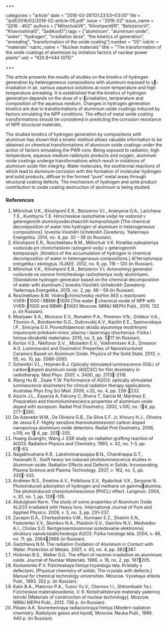 +++

categories = "article"
date = "2016-03-28T01:23:53+03:00"
file = "/pdf/2016/02/2016-02-article-05.pdf"
issue = "2016-02"
issue_name = "2016 - #02"
authors = ["MilinchukVK", "KlinshpontER", "BelozerovVI", "KhavroshinaIS", "SadikovEI"]
tags = ["aluminium", "aluminium oxide", "water", "hydrogen", "irradiation dose", "the kinetics of generation", "annealing", "transformation of the oxide coating"]
number = "05"
rubric = "materials"
rubric_name = "Nuclear materials"
title = "The transformation of the oxide coatings of aluminium by imitation factors of nuclear power plants"
udc = "620.9+544 (075)"


+++

The article presents the results of studies on the kinetics of hydrogen generation by heterogeneous compositions with aluminum exposed to γ-irradiation in air, various aqueous solutions at room temperature and high temperature annealing.
It is established that the kinetics of hydrogen generation depends on the dose of γ-irradiation, temperature and composition of the aqueous medium. 
Changes in
hydrogen generation kinetics are due to transformations of aluminium oxide
coatings induced by factors simulating the NPP conditions. 
The effect of metal oxide coating transformations should be considered in predicting the corrosion resistance of NPP structural materials.

The studied kinetics of hydrogen generation by compositions with aluminum has shown that a kinetic method allows valuable information to be obtained on chemical transformations of aluminum oxide coatings under the action of factors simulating the PWR core. 
Being exposed to radiation, high temperature, aqueous medium radiolysis products and oxygen, aluminum oxide coatings undergo transformations which result in violations of aluminum oxide film integrity. 
Water molecules, the exothermal reactions of which lead to aluminum corrosion with the formation of molecular hydrogen and solid products, diffuse to the formed “pure” metal areas through structural coating defects. 
The mechanism of hydrogen and solid product contribution to oxide coating destruction of aluminum is being studied.

### References

1. Milinchuk V.K., Klinshpont E.R., Belozerov V.I., Ananyeva O.A., Laricheva T.E., Kunitsyna T.E. Himicheskoe raslozhenie vodyi na vodorod v geterogennih aluminiysoderzhaschih kompozitsiyah [The chemical decomposition of water into hydrogen of aluminum in heterogeneous compositions]. Izvestia Visshikh Uchebnikh Zavedeniy. Yadernaya Energetika. 2014, no. 4, pp. 32 – 38 (in Russian).
2. Klinshpont E.R., Roschektaev B.M., Milinchuk V.K. Kinetika nakopleniya vodoroda pri chimicheskom razlogenii vodyi v geterogennih kompoziayh. [Kinetics of the accumulation of hydrogen in chemical decomposition of water in heterogeneous compositions.] Al’ternativnaya entrgetika i ekologiya. ISJAEE. 2012, no. 9, pp. 116 – 120 (in Russian).
3. Milinchuk V.K., Klinshpont E.R., Belozerov V.I. Avtonomnyj generator vodoroda na osnove himicheskogo razlozheniya vody aluminiyem. [Standalone hydrogen generator based on the chemical decomposition of water with aluminum.] Izvestia Visshikh Uchebnikh Zavedeniy. Yadernaya Energetika. 2015, no. 2, pp. 49 – 59 (in Russian).
4. Roschektaev B.M. Vodnochimicheskiy rezhim AES s reactorami VVER-1000 i RBMK-1000 [The water  chemical mode of NPP with VVER-1000 and RBMK-1000] Moscow. NRNU MEPhI Publ., 2010. 132 p. (in Russian).
5. Maslyaev S.A., Morozov E.V., Romahin P.A., Pimenov V.N., Gribkov V.A., Tihonov A., Bondarenko G.G., Dubrovskij A.V., Kazilin E.E., Sasinovskaya I.P., Sinicyna O.V. Povrezhdaemost oksida alyuminiya moshhnymi impulsnymi potokami ionov, plazmy i lazernogo izlucheniya. Fizika i himiya obrabotki materialov. 2015, no, 3, pp. 517 (in Russian).
6. Kortov V.S., Nikiforov S.V. , Moiseikin E.V., Vokhmintsev A.S., Simanov A.G. Luminescent and Dosimetric Properties of Nanostructured Ceramics Based on Aluminum Oxide. Physics of the Solid State. 2013, v. 55, no. 10, pp. 2088–2093.
7. Schembri V.L., Heijmen B.J. Optically stimulated luminescence (OSL) of carbondoped aluminum oxide (Al<cup>2</cup>O<cup>3</cup>C) for film dosimetry in radiotherapy. Med Phys. 2007, v. 34(6), pp. 2113-2118.
8. Wang Hu Bi , Zeale Y.W. Performance of Al<cup>2</cup>O<cup>3</cup>: optically stimulated luminescence dosimeters for clinical radiation therapy applications. Australas Phys Eng Sci Med. 2009, v.32, no. 4, pp. 226-232.
9. Azorin J.L., Esparza A, Falcony C, Rivera T, Garcia M, Martinez E. Preparation and thermoluminescence properties of aluminium oxide doped with europium. Radiat Prot Dosimetry. 2002, v.100, no. 14, pp. 277-280.
10. De Azevedo W.M., De Oliveira G.B., Da Silva E.F. Jr, Khoury H.J., Oliveira de Jesus E.F. Highly sensitive thermoluminescent carbon doped nanoporous aluminium oxide detectors. Radiat Prot Dosimetry. 2006, v.119, no 1 4, pp. 201-205.
11. Huang Guanglin, Wang J. ESR study on radiation grafting reaction of Al2O3. Radiation Physics and Chemistry. 1993, v. 42, no. 1–3, pp. 61-63.
12. Nagabhushana K.R., Lakshminarasappa B.N., Chandrappa G.T., Haranath D.. Swift heavy ion induced photoluminescence studies in Aluminum oxide. Radiation Effects and Defects in Solids: Incorporating Plasma Science and Plasma Technology. 2007, v. 162, no. 5, pp. 325-332.
13. Andreev N.S., Emeline A.V., Polikhova S.V., Ryabchuk V.K., Serpone N. Photoinduced adsorption of hydrogen and methane on gammaalumina. The photoinduced chesorluminescence (PhICL) effect. Langmuir. 2004, v. 20, no. 1, pp. 129-135.
14. Abdulghani Kerm. The study of some properties of Aluminum Oxide AL2O3 Irradiated with Heavy Ions. International Journal of Pure and Applied Physics. 2009, v. 5, no. 3, pp. 231–237.
15. Zacepin D.A., Cherkashenko V.M., Kurmaev E.Z., Shamin S.N., Fedorenko V.V., Skorikov N.A., Plastinin S.V., Gavrilov N.V., Medvedev A.I., Cholax S.O. Rentgenoemissionnoe issledovanie elektronnoj struktury nanokristallicheskogo Al<cup>2</cup>O<cup>3</cup>. Fizika tverdogo tela. 2004, v. 46, no. 11. pp. 20642968 (in Russian).
16. Gadzhieva N.N. The radiation Oxidation of Aluminum in Contact with Water. Protection of Metals. 2007, v. 43, no. 4, pp. 383387.
17. Hickman B.S., Walker D.G. The effect of neutron irradiation on aluminium oxide. Journal of Nuclear Materials. 1966, v. 18, no. 2, pp. 197205.
18. Kovtunenko P.V. Fizicheskaya himiya tvyordogo tela. Kristally s defectami. [Physical chemistry of solids. The crystals with defects.] Manual for chemical technology universities. Moscow. Vysshaya shkola Publ., 1993. 352 p. (in Russian).
19. Kalin B.A., Platonov P.A., Tuzov Yu.V., Chernov I.I., Shtrombakh Ya.I. Fizicheskoe materialovedenie. V. 6. Konstruktslnnyie materialy yadernoj tehniki [Materials of construction of nuclear technology]. Moscow. NRNU MEPhI Publ., 2012. 736 p. (in Russian).
20. Pikaev A.K. Sovremennaya radiacionnaya himiya [Modern radiation chemistry.
Radiolysis gases and liquid]. Moscow. Nauka Publ., 1986. 440 p. (in Russian).